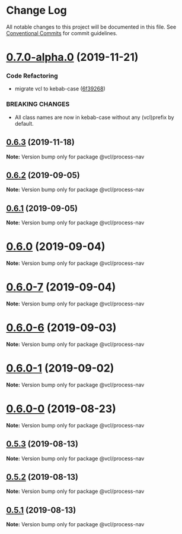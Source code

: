# Change Log

All notable changes to this project will be documented in this file.
See [Conventional Commits](https://conventionalcommits.org) for commit guidelines.

# [0.7.0-alpha.0](https://github.com/vcl/process-nav/compare/v0.6.2...v0.7.0-alpha.0) (2019-11-21)


### Code Refactoring

* migrate vcl to kebab-case ([6f39268](https://github.com/vcl/process-nav/commit/6f39268fe95b3f48d44da527e7e283e97eca04cd))


### BREAKING CHANGES

* All class names are now in kebab-case without any (vcl)prefix by default.





## [0.6.3](https://github.com/vcl/process-nav/compare/v0.6.2...v0.6.3) (2019-11-18)

**Note:** Version bump only for package @vcl/process-nav





## [0.6.2](https://github.com/vcl/process-nav/compare/v0.6.1...v0.6.2) (2019-09-05)

**Note:** Version bump only for package @vcl/process-nav





## [0.6.1](https://github.com/vcl/process-nav/compare/v0.6.0...v0.6.1) (2019-09-05)

**Note:** Version bump only for package @vcl/process-nav





# [0.6.0](https://github.com/vcl/process-nav/compare/v0.6.0-7...v0.6.0) (2019-09-04)

**Note:** Version bump only for package @vcl/process-nav





# [0.6.0-7](https://github.com/vcl/process-nav/compare/v0.6.0-5...v0.6.0-7) (2019-09-04)

**Note:** Version bump only for package @vcl/process-nav





# [0.6.0-6](https://github.com/vcl/process-nav/compare/v0.6.0-5...v0.6.0-6) (2019-09-03)

**Note:** Version bump only for package @vcl/process-nav





# [0.6.0-1](https://github.com/vcl/process-nav/compare/v0.6.0-0...v0.6.0-1) (2019-09-02)

**Note:** Version bump only for package @vcl/process-nav





# [0.6.0-0](https://github.com/vcl/process-nav/compare/v0.5.4...v0.6.0-0) (2019-08-23)

**Note:** Version bump only for package @vcl/process-nav





## [0.5.3](https://github.com/vcl/process-nav/compare/v0.5.1...v0.5.3) (2019-08-13)

**Note:** Version bump only for package @vcl/process-nav





## [0.5.2](https://github.com/vcl/process-nav/compare/v0.5.1...v0.5.2) (2019-08-13)

**Note:** Version bump only for package @vcl/process-nav





## [0.5.1](https://github.com/vcl/process-nav/compare/v0.5.0...v0.5.1) (2019-08-13)

**Note:** Version bump only for package @vcl/process-nav
